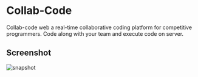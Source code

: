 # Collab-Code #

Collab-code web a real-time collaborative coding platform for competitive programmers. Code along with your team and execute code on server.

## Screenshot ##

![snapshot](https://ssrajputtheboss.github.io/collab-code-web/images/demo.gif) 
